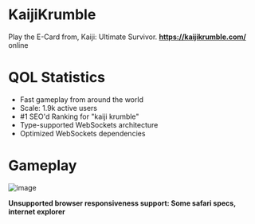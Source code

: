 # KaijiKrumble
Play the E-Card from, Kaiji: Ultimate Survivor. <b>https://kaijikrumble.com/</b> online

# QOL Statistics
<ul>
  <li>Fast gameplay from around the world</li>
  <li>Scale: 1.9k active users</li>
  <li>#1 SEO'd Ranking for "kaiji krumble"</li>
  <li>Type-supported WebSockets architecture</li>
  <li>Optimized WebSockets dependencies</li>
</ul>

# Gameplay
![image](https://user-images.githubusercontent.com/69024184/186688582-610d0b59-ea95-422d-9542-f61b0f5d6b90.png)

<!-- notes -->
<strong>Unsupported browser responsiveness support: Some safari specs, internet explorer</strong>
